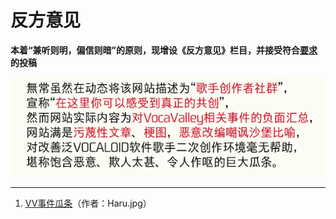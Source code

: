 # 反方意见
**本着“兼听则明，偏信则暗”的原则，现增设《反方意见》栏目，并接受符合[要求](/index.html?page=README.md)的投稿**

![vv-fake-by-haru](../assets/pics/vv-fake-by-haru.png)

-----

1. [VV事件瓜条](/index.html?page=pages/conside/Story-By-Haru.md)（作者：Haru.jpg）
